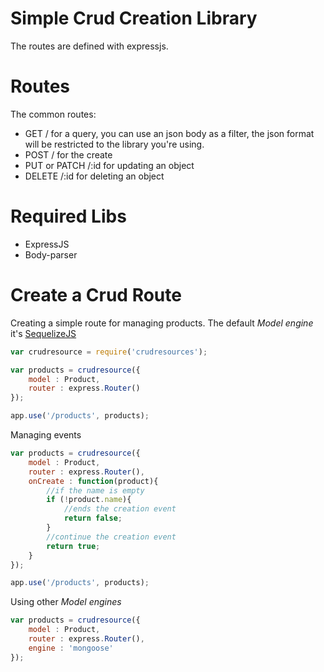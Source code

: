 # Simple Crud Creation Library #
The routes are defined with expressjs.

# Routes #
The common routes:
* GET / for a query, you can use an json body as a filter, the json format will be restricted to the library you're using.
* POST / for the create
* PUT or PATCH /:id for updating an object
* DELETE /:id for deleting an object

# Required Libs #
* ExpressJS
* Body-parser

# Create a Crud Route #
Creating a simple route for managing products. The default *Model engine* it's [SequelizeJS](http://docs.sequelizejs.com/en/latest/)
```javascript
var crudresource = require('crudresources');

var products = crudresource({
    model : Product,
    router : express.Router()
});

app.use('/products', products);
```
Managing events
```javascript
var products = crudresource({
    model : Product,
    router : express.Router(),
    onCreate : function(product){
        //if the name is empty
        if (!product.name){
            //ends the creation event
            return false;
        }
        //continue the creation event
        return true;
    }
});

app.use('/products', products);
```
Using other *Model engines*
```javascript
var products = crudresource({
    model : Product,
    router : express.Router(),
    engine : 'mongoose'
});
```